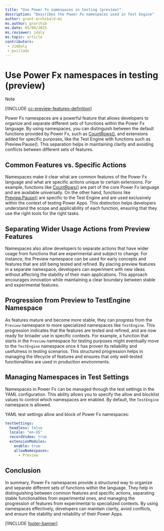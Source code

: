 ```yaml
---
title: "Use Power Fx namespaces in testing (preview)"
description: "Describes the Power Fx namespaces used in Test Engine"
author: grant-archibald-ms
ms.author: grarchib
ms.date: 05/09/2025
ms.reviewer: jdaly
ms.topic: article
contributors:
 - JimDaly
 - pvillads
---
```


# Use Power Fx namespaces in testing (preview)

> [!NOTE]
> [!INCLUDE [cc-preview-features-definition](../includes/cc-preview-features-definition.md)]

Power Fx namespaces are a powerful feature that allows developers to organize and separate different sets of functions within the Power Fx language. By using namespaces, you can distinguish between the default functions provided by Power Fx, such as [CountRows()](../power-fx/reference/function-table-counts.md), and extensions added for specific purposes, like the Test Engine with functions such as Preview.Pause(). This separation helps in maintaining clarity and avoiding conflicts between different sets of features.

## Common Features vs. Specific Actions

Namespaces make it clear what are common features of the Power Fx language and what are specific actions unique to certain extensions. For example, functions like [CountRows()](../power-fx/reference/function-table-counts.md) are part of the core Power Fx language and are available universally. On the other hand, functions like [Preview.Pause()](./powerfx.md#previewpause) are specific to the Test Engine and are used exclusively within the context of testing Power Apps. This distinction helps developers understand the scope and applicability of each function, ensuring that they use the right tools for the right tasks.

## Separating Wider Usage Actions from Preview Features

Namespaces also allow developers to separate actions that have wider usage from functions that are experimental and subject to change. For instance, the Preview namespace can be used for early concepts and features that are still being tested and refined. By placing preview features in a separate namespace, developers can experiment with new ideas without affecting the stability of their main applications. This approach encourages innovation while maintaining a clear boundary between stable and experimental features.

## Progression from Preview to TestEngine Namespace

As features mature and become more stable, they can progress from the `Preview` namespace to more specialized namespaces like `TestEngine`. This progression indicates that the features are tested and refined, and are now ready for broader use in specific contexts. For example, a function that starts in the `Preview` namespace for testing purposes might eventually move to the `TestEngine` namespace once it has proven its reliability and usefulness in testing scenarios. This structured progression helps in managing the lifecycle of features and ensures that only well-tested functionalities are used in production environments.

## Managing Namespaces in Test Settings

Namespaces in Power Fx can be managed through the test settings in the YAML configuration. This ability allows you to specify the allow and blocklist values to control which namespaces are enabled. By default, the `TestEngine` namespace is allowed. 

YAML test settings allow and block of Power Fx namespaces:

```yaml
testSettings:
  headless: false
  locale: "en-US"
  recordVideo: true
  extensionModules:
    enable: true
    allowNamespaces:
      - Preview
```

## Conclusion

In summary, Power Fx namespaces provide a structured way to organize and separate different sets of functions within the language. They help in distinguishing between common features and specific actions, separating stable functionalities from experimental ones, and managing the progression of features from experimental to specialized contexts. By using namespaces effectively, developers can maintain clarity, avoid conflicts, and ensure the stability and reliability of their Power Apps.

[!INCLUDE [footer-banner](../includes/footer-banner.md)]